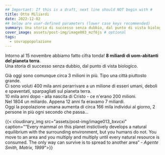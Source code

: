 ```yaml
---
## Important: If this is a draft, next line should NOT begin with #
title: Otto Miliardi
date: 2022-12-02
## below are user-defined parameters (lower case keys recommended)
summary: Una storia di successo senza dubbio, dal punto di vista biologico.
cover_image: assets/post-img/image003_mzf6js # optional
tags:
  - sovrappopolazione
---
```

Intorno al 15 novembre abbiamo fatto cifra tonda! **8 miliardi di uom-abitanti del pianeta terra**.  
Una storia di successo senza dubbio, dal punto di vista biologico. 

Già oggi sono comunque circa 3 milioni in più. Tipo una città piuttosto grande.  
Ci sono voluti 400 mila anni perarrivare a un milione di esseri umani, deboli e spaventati, sparpagliati sul pianeta terra.  
10 mila anni dopo - alla nascita di Cristo - ce n'erano 200 milioni.  
Nel 1804 un miliardo. Appena 12 anni fa eravamo 7 miliardi.  
Oggi la popolazione umana aumenta di circa 166 mila individui al giorno, 2 persone in più ogni secondo che passa... 

{{< cloudinary_img src="assets/post-img/image013_bxvcxi" caption="“Every mammal on this planet instictively develops a natural equilibrium with the surrounding environment, but you humans do not. You move to an area and you multiply and multiply until every natural resource is consumed. The only way can survive is to spread to another area” - *Agente Smith, Matrix, 1999*">}}


<!--
  created 2022-12-02 12:51:26.865947 +0100 CET m=+0.109200959
-->